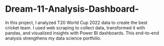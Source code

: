 # Dream-11-Analysis-Dashboard-
In this project, I analyzed T20 World Cup 2022 data to create the best cricket team. I used web scraping to collect data, transformed it with pandas, and visualized insights with Power BI dashboards. This end-to-end analysis strengthens my data science portfolio.
